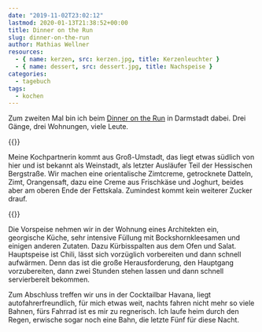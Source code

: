 ```yaml
---
date: "2019-11-02T23:02:12"
lastmod: 2020-01-13T21:38:52+00:00
title: Dinner on the Run
slug: dinner-on-the-run
author: Mathias Wellner
resources: 
  - { name: kerzen, src: kerzen.jpg, title: Kerzenleuchter }
  - { name: dessert, src: dessert.jpg, title: Nachspeise }
categories:
  - tagebuch
tags:
  - kochen
---
```

Zum zweiten Mal bin ich beim [Dinner on the Run](http://www.dinner-on-the-run.de/) in Darmstadt dabei. Drei Gänge, drei Wohnungen, viele Leute.
<!--more-->

{{<responsive-image name="dessert">}}

Meine Kochpartnerin kommt aus Groß-Umstadt, das liegt etwas südlich von hier und ist bekannt als Weinstadt, als letzter Ausläufer Teil der Hessischen Bergstraße. Wir machen eine orientalische Zimtcreme, getrocknete Datteln, Zimt, Orangensaft, dazu eine Creme aus Frischkäse und Joghurt, beides aber am oberen Ende der Fettskala. Zumindest kommt kein weiterer Zucker drauf. 

{{<responsive-image name="kerzen">}}

Die Vorspeise nehmen wir in der Wohnung eines Architekten ein, georgische Küche, sehr intensive Füllung mit Bockshornkleesamen und einigen anderen Zutaten. Dazu Kürbisspalten aus dem Ofen und Salat. Hauptspeise ist Chili, lässt sich vorzüglich vorbereiten und dann schnell aufwärmen. Denn das ist die große Herausforderung, den Hauptgang vorzubereiten, dann zwei Stunden stehen lassen und dann schnell servierbereit bekommen. 

Zum Abschluss treffen wir uns in der Cocktailbar Havana, liegt autofahrerfreundlich, für mich etwas weit, nachts fahren nicht mehr so viele Bahnen, fürs Fahrrad ist es mir zu regnerisch. Ich laufe heim durch den Regen, erwische sogar noch eine Bahn, die letzte Fünf für diese Nacht. 